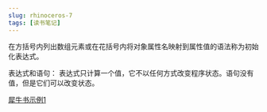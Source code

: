 ```yaml
---
slug: rhinoceros-7
tags: [读书笔记]
---
```


在方括号内列出数组元素或在花括号内将对象属性名映射到属性值的语法称为初始化表达式。

表达式和语句：
表达式只计算一个值，它不以任何方式改变程序状态。语句没有值，但是它们可以改变状态。

[犀牛书示例1](https://code.juejin.cn/pen/7160871284204077086)